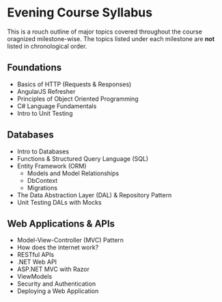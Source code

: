# Evening Course Syllabus

This is a rouch outline of major topics covered throughout the course oragnized milestone-wise. The topics listed under each milestone are **not** listed in chronological order.

## Foundations
- Basics of HTTP (Requests & Responses)
- AngularJS Refresher
- Principles of Object Oriented Programming
- C# Language Fundamentals
- Intro to Unit Testing

## Databases
- Intro to Databases
- Functions & Structured Query Language (SQL)
- Entity Framework (ORM)
  - Models and Model Relationships
  - DbContext
  - Migrations
- The Data Abstraction Layer (DAL) & Repository Pattern
- Unit Testing DALs with Mocks

## Web Applications & APIs

- Model-View-Controller (MVC) Pattern
- How does the internet work?
- RESTful APIs
- .NET Web API
- ASP.NET MVC with Razor
- ViewModels
- Security and Authentication
- Deploying a Web Application
